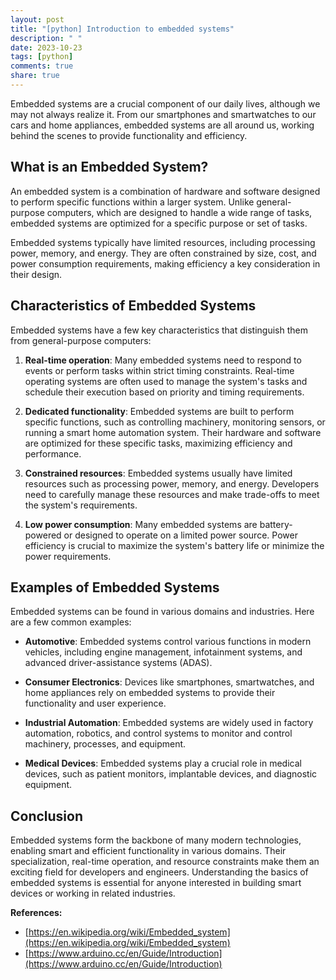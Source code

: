 ```yaml
---
layout: post
title: "[python] Introduction to embedded systems"
description: " "
date: 2023-10-23
tags: [python]
comments: true
share: true
---
```


Embedded systems are a crucial component of our daily lives, although we may not always realize it. From our smartphones and smartwatches to our cars and home appliances, embedded systems are all around us, working behind the scenes to provide functionality and efficiency.

## What is an Embedded System?

An embedded system is a combination of hardware and software designed to perform specific functions within a larger system. Unlike general-purpose computers, which are designed to handle a wide range of tasks, embedded systems are optimized for a specific purpose or set of tasks.

Embedded systems typically have limited resources, including processing power, memory, and energy. They are often constrained by size, cost, and power consumption requirements, making efficiency a key consideration in their design.

## Characteristics of Embedded Systems

Embedded systems have a few key characteristics that distinguish them from general-purpose computers:

1. **Real-time operation**: Many embedded systems need to respond to events or perform tasks within strict timing constraints. Real-time operating systems are often used to manage the system's tasks and schedule their execution based on priority and timing requirements.

2. **Dedicated functionality**: Embedded systems are built to perform specific functions, such as controlling machinery, monitoring sensors, or running a smart home automation system. Their hardware and software are optimized for these specific tasks, maximizing efficiency and performance.

3. **Constrained resources**: Embedded systems usually have limited resources such as processing power, memory, and energy. Developers need to carefully manage these resources and make trade-offs to meet the system's requirements.

4. **Low power consumption**: Many embedded systems are battery-powered or designed to operate on a limited power source. Power efficiency is crucial to maximize the system's battery life or minimize the power requirements.

## Examples of Embedded Systems

Embedded systems can be found in various domains and industries. Here are a few common examples:

- **Automotive**: Embedded systems control various functions in modern vehicles, including engine management, infotainment systems, and advanced driver-assistance systems (ADAS).

- **Consumer Electronics**: Devices like smartphones, smartwatches, and home appliances rely on embedded systems to provide their functionality and user experience.

- **Industrial Automation**: Embedded systems are widely used in factory automation, robotics, and control systems to monitor and control machinery, processes, and equipment.

- **Medical Devices**: Embedded systems play a crucial role in medical devices, such as patient monitors, implantable devices, and diagnostic equipment.

## Conclusion

Embedded systems form the backbone of many modern technologies, enabling smart and efficient functionality in various domains. Their specialization, real-time operation, and resource constraints make them an exciting field for developers and engineers. Understanding the basics of embedded systems is essential for anyone interested in building smart devices or working in related industries.

**References:**
- [https://en.wikipedia.org/wiki/Embedded_system](https://en.wikipedia.org/wiki/Embedded_system)
- [https://www.arduino.cc/en/Guide/Introduction](https://www.arduino.cc/en/Guide/Introduction)